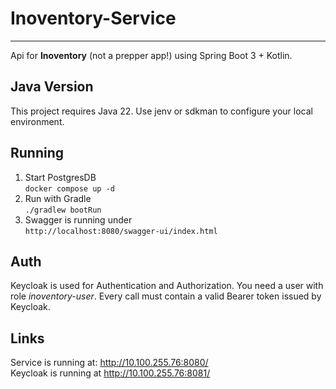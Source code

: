 # Inoventory-Service

---

Api for **Inoventory** (not a prepper app!) using Spring Boot 3 + Kotlin.

## Java Version
This project requires Java 22. Use jenv or sdkman to configure your local environment.

## Running
1. Start PostgresDB   
`docker compose up -d`
2. Run with Gradle  
`./gradlew bootRun`
3. Swagger is running under  
`http://localhost:8080/swagger-ui/index.html`

## Auth
Keycloak is used for Authentication and Authorization. You need a user with role *inoventory-user*.
Every call must contain a valid Bearer token issued by Keycloak.

## Links
Service is running at: http://10.100.255.76:8080/  
Keycloak is running at http://10.100.255.76:8081/

